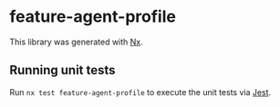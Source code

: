 # feature-agent-profile

This library was generated with [Nx](https://nx.dev).

## Running unit tests

Run `nx test feature-agent-profile` to execute the unit tests via [Jest](https://jestjs.io).
